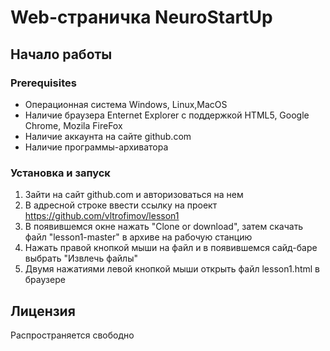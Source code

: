 # Web-страничка NeuroStartUp

## Начало работы

### Prerequisites
* Операционная система Windows, Linux,MacOS
* Наличие браузера Enternet Explorer с поддержкой HTML5, Google Chrome, Mozila FireFox
* Наличие аккаунта на сайте github.com
* Наличие программы-архиватора 

### Установка и запуск
1. Зайти на сайт github.com и авторизоваться на нем
1. В адресной строке ввести ссылку на проект  https://github.com/vltrofimov/lesson1
1. В появившемся окне нажать "Clone or download", затем скачать файл "lesson1-master" в архиве на рабочую станцию
1. Нажать правой кнопкой мыши на файл и в появившемся сайд-баре выбрать "Извлечь файлы"
1. Двумя нажатиями левой кнопкой мыши открыть файл lesson1.html в браузере

## Лицензия
Распространяется свободно